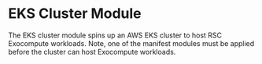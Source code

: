 # EKS Cluster Module
The EKS cluster module spins up an AWS EKS cluster to host RSC Exocompute
workloads. Note, one of the manifest modules must be applied before the cluster
can host Exocompute workloads.
